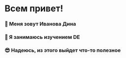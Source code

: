 # Всем привет!

### :star2: Меня зовут Иванова Дина

### :pencil: Я занимаюсь изучением DE

### :sunglasses: Надеюсь, из этого выйдет что-то полезное
